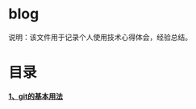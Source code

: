 # blog
说明：该文件用于记录个人使用技术心得体会，经验总结。

# 目录

**[1、git的基本用法](https://github.com/jdways/blog/blob/master/git/git%E7%9A%84%E5%9F%BA%E6%9C%AC%E7%94%A8%E6%B3%95.md)**

